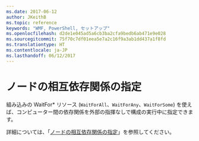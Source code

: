 ```yaml
---
ms.date: 2017-06-12
author: JKeithB
ms.topic: reference
keywords: "WMF, PowerShell, セットアップ"
ms.openlocfilehash: d2de1e045ad5a6cb3ba2cfa9bedb6ab471e9e028
ms.sourcegitcommit: 75f70c7df01eea5e7a2c16f9a3ab1dd437a1f8fd
ms.translationtype: HT
ms.contentlocale: ja-JP
ms.lasthandoff: 06/12/2017
---
```

<a id="specifying-cross-node-dependencies" class="xliff"></a>

# ノードの相互依存関係の指定

組み込みの WaitFor\* リソース (`WaitForAll`、`WaitForAny`、`WaitForSome`) を使えば、コンピューター間の依存関係を外部の指揮なしで構成の実行中に指定できます。 

詳細については、「[ノードの相互依存関係の指定](https://msdn.microsoft.com/powershell/dsc/crossnodedependencies)」を参照してください。

